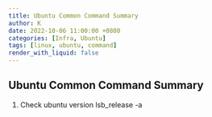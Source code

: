 ```yaml
---
title: Ubuntu Common Command Summary
author: K
date: 2022-10-06 11:00:00 +0800
categories: [Infra, Ubuntu]
tags: [linux, ubuntu, command]
render_with_liquid: false
---
```


## Ubuntu Common Command Summary 
1. Check ubuntu version 
lsb_release -a





